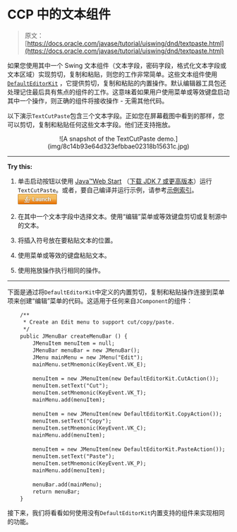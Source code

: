 # CCP 中的文本组件

> 原文： [https://docs.oracle.com/javase/tutorial/uiswing/dnd/textpaste.html](https://docs.oracle.com/javase/tutorial/uiswing/dnd/textpaste.html)

如果您使用其中一个 Swing 文本组件（文本字段，密码字段，格式化文本字段或文本区域）实现剪切，复制和粘贴，则您的工作非常简单。这些文本组件使用 [`DefaultEditorKit`](https://docs.oracle.com/javase/8/docs/api/javax/swing/text/DefaultEditorKit.html) ，它提供剪切，复制和粘贴的内置操作。默认编辑器工具包还处理记住最后具有焦点的组件的工作。这意味着如果用户使用菜单或等效键盘启动其中一个操作，则正确的组件将接收操作 - 无需其他代码。

以下演示`TextCutPaste`包含三个文本字段。正如您在屏幕截图中看到的那样，您可以剪切，复制和粘贴任何这些文本字段。他们还支持拖放。

<center>![A snapshot of the TextCutPaste demo.](img/8c14b93e64d323efbbae02318b15631c.jpg)</center>

* * *

**Try this:** 

1.  单击启动按钮以使用 [Java™Web Start](http://www.oracle.com/technetwork/java/javase/javawebstart/index.html) （[下载 JDK 7 或更高版本](http://www.oracle.com/technetwork/java/javase/downloads/index.html)）运行`TextCutPaste`。或者，要自己编译并运行示例，请参考[示例索引](../examples/dnd/index.html#TextCutPaste)。 [![Launches the TextCutPaste example](img/4707a69a17729d71c56b2bdbbb4cc61c.jpg)](https://docs.oracle.com/javase/tutorialJWS/samples/uiswing/TextCutPasteProject/TextCutPaste.jnlp) 

2.  在其中一个文本字段中选择文本。使用“编辑”菜单或等效键盘剪切或复制源中的文本。
3.  将插入符号放在要粘贴文本的位置。
4.  使用菜单或等效的键盘粘贴文本。
5.  使用拖放操作执行相同的操作。

* * *

下面是通过将`DefaultEditorKit`中定义的内置剪切，复制和粘贴操作连接到菜单项来创建“编辑”菜单的代码。这适用于任何来自`JComponent`的组件：

```
    /**
     * Create an Edit menu to support cut/copy/paste.
     */
    public JMenuBar createMenuBar () {
        JMenuItem menuItem = null;
        JMenuBar menuBar = new JMenuBar();
        JMenu mainMenu = new JMenu("Edit");
        mainMenu.setMnemonic(KeyEvent.VK_E);

        menuItem = new JMenuItem(new DefaultEditorKit.CutAction());
        menuItem.setText("Cut");
        menuItem.setMnemonic(KeyEvent.VK_T);
        mainMenu.add(menuItem);

        menuItem = new JMenuItem(new DefaultEditorKit.CopyAction());
        menuItem.setText("Copy");
        menuItem.setMnemonic(KeyEvent.VK_C);
        mainMenu.add(menuItem);

        menuItem = new JMenuItem(new DefaultEditorKit.PasteAction());
        menuItem.setText("Paste");
        menuItem.setMnemonic(KeyEvent.VK_P);
        mainMenu.add(menuItem);

        menuBar.add(mainMenu);
        return menuBar;
    }

```

接下来，我们将看看如何使用没有`DefaultEditorKit`内置支持的组件来实现相同的功能。